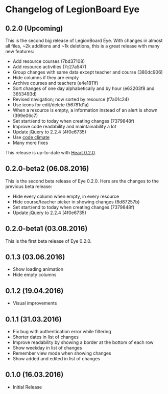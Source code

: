 # Changelog of LegionBoard Eye

## 0.2.0 (Upcoming)

This is the second big release of LegionBoard Eye. With changes in
almost all files, ~2k additions and ~1k deletions, this is a great
release with many new features:

* Add resource courses (7bd37108)
* Add resource activities (7c27a547)
* Group changes with same data except teacher and course (380dc906)
* Hide columns if they are empty
* Archive courses and teachers (e4e1811f)
* Sort changes of one day alphabetically and by hour (e63203f8 and 3653493d)
* Revised navigation; now sorted by resource (f7a01c24)
* Use icons for edit/delete (56781d1a)
* When a resource is empty, a information instead of an alert is shown (399e06c7)
* Set start/end to today when creating changes (7379848f)
* Improve code readability and maintainability a lot
* Update jQuery to 2.2.4 (4f0e6735)
* Use [code climate](https://codeclimate.com/github/legionboard/eye)
* Many more fixes

This release is up-to-date with
[Heart 0.2.0](https://gitlab.com/legionboard/heart/blob/master/CHANGELOG.md#020-upcoming).

## 0.2.0-beta2 (06.08.2016)

This is the second beta release of Eye 0.2.0. Here are the changes to
the previous beta release:

* Hide every column when empty, in every resource
* Hide course/teacher picker in showing changes (6d87257b)
* Set start/end to today when creating changes (7379848f)
* Update jQuery to 2.2.4 (4f0e6735)

## 0.2.0-beta1 (03.08.2016)

This is the first beta release of Eye 0.2.0.

## 0.1.3 (03.06.2016)

* Show loading animation
* Hide empty columns

## 0.1.2 (19.04.2016)

* Visual improvements

## 0.1.1 (31.03.2016)

* Fix bug with authentication error while filtering
* Shorter dates in list of changes
* Improve readability by showing a border at the bottom of each row
* Show weekday in list of changes
* Remember view mode when showing changes
* Show added and edited in list of changes

## 0.1.0 (16.03.2016)

* Initial Release
